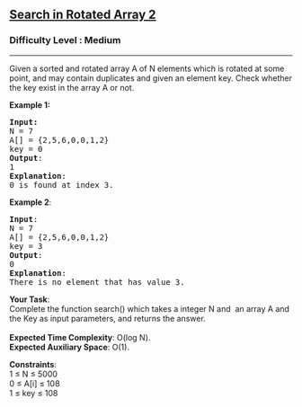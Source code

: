 <h2><a href="https://www.geeksforgeeks.org/problems/search-in-rotated-array-2/1?utm_source=youtube&utm_medium=collab_striver_ytdescription&utm_campaign=search-in-rotated-array">Search in Rotated Array 2</a></h2><h3>Difficulty Level : Medium</h3><hr><div class="problems_problem_content__Xm_eO"><p>Given a sorted and rotated array A of N&nbsp;elements which is rotated at some point, and may contain duplicates&nbsp;and given an element key. Check whether the key exist in the array A or not.</p>

<p><strong>Example 1:</strong></p>

<pre><strong>Input:</strong>
N = 7
A[] = {2,5,6,0,0,1,2}
key = 0
<strong>Output</strong>:
1
<strong>Explanation</strong>:
0 is found at index 3.</pre>

<p><strong>Example 2</strong>:</p>

<pre><strong>Input</strong>:
N = 7
A[] = {2,5,6,0,0,1,2}
key = 3<strong>
Output</strong>:
0<strong>
Explanation</strong>:
There is no element that has value 3.</pre>

<p><strong>Your Task</strong>:<br>
Complete the function&nbsp;search()&nbsp;which takes a integer N and&nbsp; an array A&nbsp;and the Key as input parameters, and returns the answer.<br>
<br>
<strong>Expected Time Complexity</strong>:&nbsp;O(log N).<br>
<strong>Expected Auxiliary Space</strong>:&nbsp;O(1).</p>

<p><strong>Constraints</strong>:<br>
1 ≤ N ≤ 5000<br>
0 ≤ A[i] ≤ 108<br>
1 ≤ key ≤ 108</p>
</div>